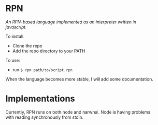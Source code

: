 # RPN
*An RPN-based language implemented as an interpreter written in javascript.*

To install:

 - Clone the repo
 - Add the repo directory to your PATH

To use:

 - run `$ rpn path/to/script.rpn`

When the language becomes more stable, I will add some documentation.

# Implementations
Currently, RPN runs on both node and narwhal. Node is having problems with reading synchronously from stdin.